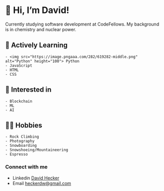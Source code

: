#  👋   Hi, I’m David!

Currently studying software development at CodeFellows. 
My background is in chemistry and nuclear power.

## 🌱 Actively Learning

    - <img src="https://image.pngaaa.com/282/619282-middle.png" alt="Python" height="100"> Python
    - JavaScript
    - HTML
    - CSS
    
## 📝 Interested in

    - Blockchain
    - ML
    - AI

## 🧗‍♂️ Hobbies 

    - Rock Climbing
    - Photography
    - Snowboarding
    - Snowshoeing/Mountaineering
    - Espresso

### Connect with me

- Linkedin [David Hecker](https://www.linkedin.com/in/david-hecker/)
- Email heckerdw@gmail.com


<!---
heckerdavid/heckerdavid is a ✨ special ✨ repository because its `README.md` (this file) appears on your GitHub profile.
You can click the Preview link to take a look at your changes.
--->
